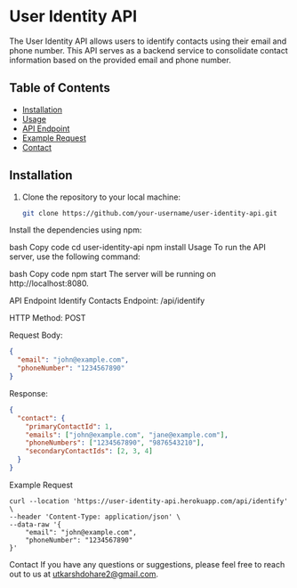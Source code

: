# User Identity API

The User Identity API allows users to identify contacts using their email and phone number. This API serves as a backend service to consolidate contact information based on the provided email and phone number.

## Table of Contents

- [Installation](#installation)
- [Usage](#usage)
- [API Endpoint](#api-endpoint)
- [Example Request](#example-request)
- [Contact](#contact)

## Installation

1. Clone the repository to your local machine:

   ```bash
   git clone https://github.com/your-username/user-identity-api.git
Install the dependencies using npm:

bash
Copy code
cd user-identity-api
npm install
Usage
To run the API server, use the following command:

bash
Copy code
npm start
The server will be running on http://localhost:8080.

API Endpoint
Identify Contacts
Endpoint: /api/identify

HTTP Method: POST

Request Body:

```json
{
  "email": "john@example.com",
  "phoneNumber": "1234567890"
}
```
Response:

```json
{
  "contact": {
    "primaryContactId": 1,
    "emails": ["john@example.com", "jane@example.com"],
    "phoneNumbers": ["1234567890", "9876543210"],
    "secondaryContactIds": [2, 3, 4]
  }
}
```
Example Request
```curl
curl --location 'https://user-identity-api.herokuapp.com/api/identify' \
--header 'Content-Type: application/json' \
--data-raw '{
    "email": "john@example.com",
    "phoneNumber": "1234567890"
}'
```

Contact
If you have any questions or suggestions, please feel free to reach out to us at utkarshdohare2@gmail.com.

